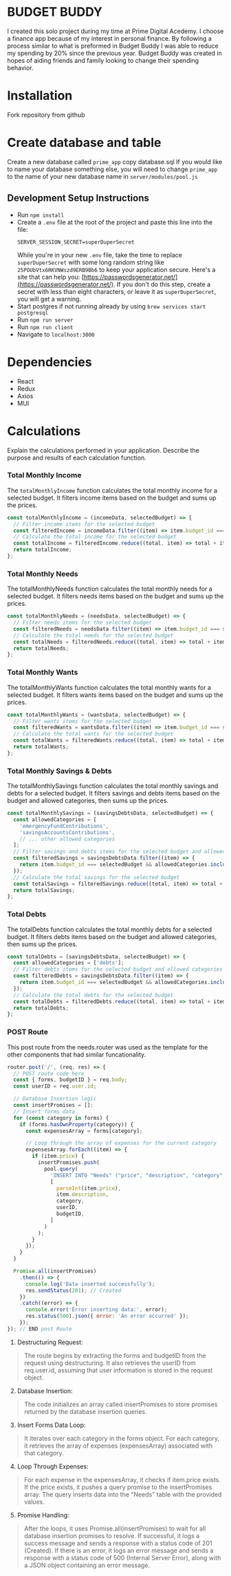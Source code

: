 # BUDGET BUDDY
I created this solo project during my time at Prime Digital Acedemy. I choose a finance app because of my interest in personal finance. By following a process similar to what is preformed in Budget Buddy I was able to reduce my spending by 20% since the previous year. Budget Buddy was created in hopes of aiding friends and family looking to change their spending behavior.

# Installation
Fork repository from github
# Create database and table
Create a new database called `prime_app`
copy database.sql
If you would like to name your database something else, you will need to change `prime_app` to the name of your new database name in `server/modules/pool.js`
## Development Setup Instructions

- Run `npm install`
- Create a `.env` file at the root of the project and paste this line into the file:
  ```
  SERVER_SESSION_SECRET=superDuperSecret
  ```
  While you're in your new `.env` file, take the time to replace `superDuperSecret` with some long random string like `25POUbVtx6RKVNWszd9ERB9Bb6` to keep your application secure. Here's a site that can help you: [https://passwordsgenerator.net/](https://passwordsgenerator.net/). If you don't do this step, create a secret with less than eight characters, or leave it as `superDuperSecret`, you will get a warning.
- Start postgres if not running already by using `brew services start postgresql`
- Run `npm run server`
- Run `npm run client`
- Navigate to `localhost:3000`

# Dependencies
- React
- Redux
- Axios
- MUI

# Calculations
Explain the calculations performed in your application. Describe the purpose and results of each calculation function.
### Total Monthly Income

The `totalMonthlyIncome` function calculates the total monthly income for a selected budget. It filters income items based on the budget and sums up the prices.

```javascript
const totalMonthlyIncome = (incomeData, selectedBudget) => {
  // Filter income items for the selected budget
  const filteredIncome = incomeData.filter((item) => item.budget_id === selectedBudget);
  // Calculate the total income for the selected budget
  const totalIncome = filteredIncome.reduce((total, item) => total + item.price, 0);
  return totalIncome;
};
```
### Total Monthly Needs

The totalMonthlyNeeds function calculates the total monthly needs for a selected budget. It filters needs items based on the budget and sums up the prices.
```javascript
const totalMonthlyNeeds = (needsData, selectedBudget) => {
  // Filter needs items for the selected budget
  const filteredNeeds = needsData.filter((item) => item.budget_id === selectedBudget);
  // Calculate the total needs for the selected budget
  const totalNeeds = filteredNeeds.reduce((total, item) => total + item.price, 0);
  return totalNeeds;
};
```
### Total Monthly Wants
The totalMonthlyWants function calculates the total monthly wants for a selected budget. It filters wants items based on the budget and sums up the prices.
```javascript
const totalMonthlyWants = (wantsData, selectedBudget) => {
  // Filter wants items for the selected budget
  const filteredWants = wantsData.filter((item) => item.budget_id === selectedBudget);
  // Calculate the total wants for the selected budget
  const totalWants = filteredWants.reduce((total, item) => total + item.price, 0);
  return totalWants;
};
```
### Total Monthly Savings & Debts
The totalMonthlySavings function calculates the total monthly savings and debts for a selected budget. It filters savings and debts items based on the budget and allowed categories, then sums up the prices.
```javascript
const totalMonthlySavings = (savingsDebtsData, selectedBudget) => {
  const allowedCategories = [
    'emergencyFundContributions',
    'savingsAccountsContributions',
    // ... other allowed categories
  ];
  // Filter savings and debts items for the selected budget and allowed categories
  const filteredSavings = savingsDebtsData.filter((item) => {
    return item.budget_id === selectedBudget && allowedCategories.includes(item.category);
  });
  // Calculate the total savings for the selected budget
  const totalSavings = filteredSavings.reduce((total, item) => total + item.price, 0);
  return totalSavings;
};
```
### Total Debts
The totalDebts function calculates the total monthly debts for a selected budget. It filters debts items based on the budget and allowed categories, then sums up the prices.
```javascript
const totalDebts = (savingsDebtsData, selectedBudget) => {
  const allowedCategories = ['debts'];
  // Filter debts items for the selected budget and allowed categories
  const filteredDebts = savingsDebtsData.filter((item) => {
    return item.budget_id === selectedBudget && allowedCategories.includes(item.category);
  });
  // Calculate the total debts for the selected budget
  const totalDebts = filteredDebts.reduce((total, item) => total + item.price, 0);
  return totalDebts;
};
```
### POST Route
This post route from the needs.router was used as the template for the other components that had similar funcationality.

```javascript
router.post('/', (req, res) => {
  // POST route code here
  const { forms, budgetID } = req.body;
  const userID = req.user.id;

  // Database Insertion logic
  const insertPromises = [];
  // Insert forms data
  for (const category in forms) {
    if (forms.hasOwnProperty(category)) {
      const expensesArray = forms[category];

      // Loop through the array of expenses for the current category
      expensesArray.forEach((item) => {
        if (item.price) {
          insertPromises.push(
            pool.query(
              'INSERT INTO "Needs" ("price", "description", "category", "user_id", "budget_id") VALUES($1, $2, $3, $4, $5)',
              [
                parseInt(item.price),
                item.description,
                category,
                userID,
                budgetID,
              ]
            )
          );
        }
      });
    }
  }

  Promise.all(insertPromises)
    .then(() => {
      console.log('Data inserted successfully');
      res.sendStatus(201); // Created
    })
    .catch((error) => {
      console.error('Error inserting data:', error);
      res.status(500).json({ error: 'An error occurred' });
    });
}); // END post Route
```
1. Destructuring Request:
>The route begins by extracting the forms and budgetID from the request using destructuring.
>It also retrieves the userID from req.user.id, assuming that user information is stored in the request object.
2. Database Insertion:
>The code initializes an array called insertPromises to store promises returned by the database insertion queries.
3. Insert Forms Data Loop:
>It iterates over each category in the forms object.
>For each category, it retrieves the array of expenses (expensesArray) associated with that category.
4. Loop Through Expenses:
>For each expense in the expensesArray, it checks if item.price exists.
>If the price exists, it pushes a query promise to the insertPromises array. The query inserts data into the "Needs" table with the provided values.
5. Promise Handling:
>After the loops, it uses Promise.all(insertPromises) to wait for all database insertion promises to resolve.
>If successful, it logs a success message and sends a response with a status code of 201 (Created).
>If there is an error, it logs an error message and sends a response with a status code of 500 (Internal Server Error), along with a JSON object containing an error message.